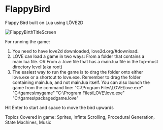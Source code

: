 # FlappyBird
Flappy Bird built on Lua using LÖVE2D

![FlappyBirthTitleScreen](https://github.com/bcheung0/FlappyBird/assets/9855299/2c077091-9108-4552-8e8c-a019b40bcf69)

For running the game:
1. You need to have love2d downloaded, love2d.org/#download.
2. LÖVE can load a game in two ways:
 From a folder that contains a main.lua file.
 OR
 From a .love file that has a main.lua file in the top-most directory level (aka root)
3. The easiest way to run the game is to drag the folder onto either love.exe or a shortcut to love.exe. Remember to drag the folder containing main.lua, and not main.lua itself.
 You can also launch the game from the command line:
"C:\Program Files\LOVE\love.exe" "C:\games\mygame"
"C:\Program Files\LOVE\love.exe" "C:\games\packagedgame.love"

Hit Enter to start and space to move the bird upwards

Topics Covered in game: Sprites, Infinte Scrolling, Procedural Generation, State Machines, Music 
